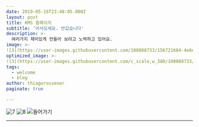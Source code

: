 ```yaml
---
date: 2019-05-16T23:48:05.000Z
layout: post
title: KMS 홈페이지
subtitle: '어서오세요. 반갑습니다'
description: >-
  여러가지 재미있게 만들어 보려고 노력하고 있어요.
image: >-
![3](https://user-images.githubusercontent.com/100888733/156721684-4e6e4965-31f6-49e6-9d6c-29fdcbb14539.jpg)
optimized_image: >-
![3](https://user-images.githubusercontent.com/c_scale,w_380/100888733/156721684-4e6e4965-31f6-49e6-9d6c-29fdcbb14539.jpg)
tags:
  - welcome
  - blog
author: thiagorossener
paginate: true

---
```


![7](https://user-images.githubusercontent.com/100888733/156720173-6d1dcb82-c82b-4d30-b895-b07b4ab6d13d.jpg)
![8](https://user-images.githubusercontent.com/100888733/156720177-371bba97-c85a-4c72-8ed9-dc9566d504d2.jpg)
![들어가기](https://user-images.githubusercontent.com/100888733/156720178-3261153d-1823-41e9-81b5-70dc5e53afbd.jpg)



---
